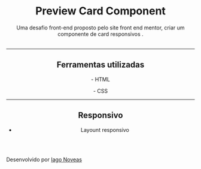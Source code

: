 <h1 align="center"> Preview Card Component</h1>

<p align="center">
Uma desafio front-end proposto pelo site front end mentor, criar um componente de card responsivos .<br/><br/>

<hr/>
</p>

<h2 align="Center">Ferramentas utilizadas 
</h2>

<P align="Center"> - HTML</p>
<P align="Center"> - CSS</p>
<hr/>

<h2 align="center">Responsivo</h2>
<p align="center"><ul align= "center"><li>Layount responsivo</li></ul></p>

<br><br>

Desenvolvido por [Iago Noveas](https://github.com/Iaguin11)
